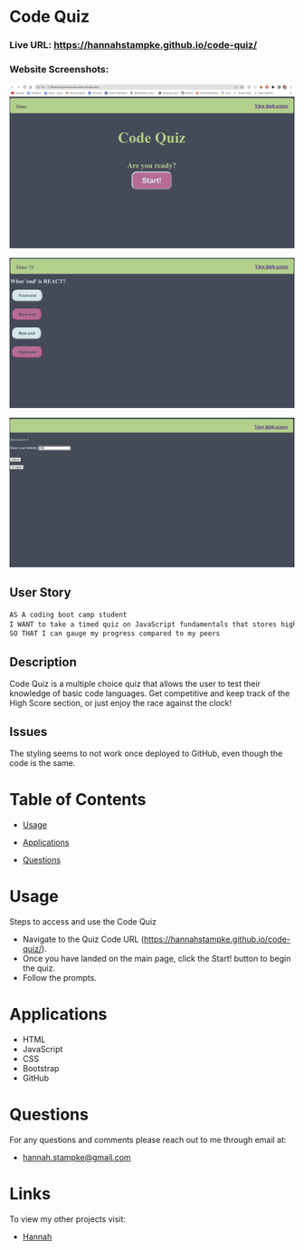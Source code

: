 # Code Quiz


### Live URL: https://hannahstampke.github.io/code-quiz/
### Website Screenshots:
![Main page of Code Quiz](./assets/images/Main%20Page.png)

![Quiz page of Code Quiz](./assets/images/Quiz.png)

![Score page of Quiz Code](./assets/images/Score.png)

## User Story 
```md
AS A coding boot camp student
I WANT to take a timed quiz on JavaScript fundamentals that stores high scores
SO THAT I can gauge my progress compared to my peers
```

## Description

Code Quiz is a multiple choice quiz that allows the user to test their knowledge of basic code languages. Get competitive and keep track of the High Score section, or just enjoy the race against the clock!

## Issues

The styling seems to not work once deployed to GitHub, even though the code is the same.

# Table of Contents

- [Usage](#usage)

- [Applications](#applications)

- [Questions](#questions)


# Usage

Steps to access and use the Code Quiz

- Navigate to the Quiz Code URL (https://hannahstampke.github.io/code-quiz/).
- Once you have landed on the main page, click the Start! button to begin the quiz.
- Follow the prompts.


# Applications
- HTML
- JavaScript
- CSS
- Bootstrap
- GitHub


# Questions 
For any questions and comments please reach out to me through email at:
- hannah.stampke@gmail.com


# Links
To view my other projects visit:
- [Hannah](https://github.com/HannahStampke)

